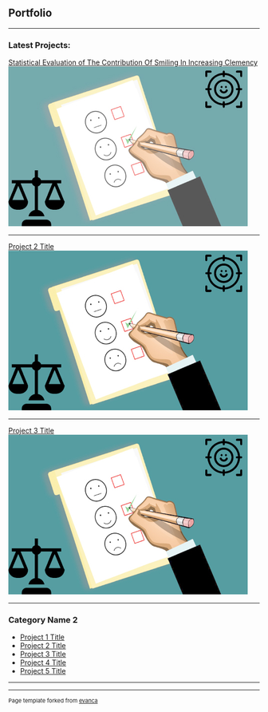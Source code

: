 ## Portfolio

---

### Latest Projects: 

[Statistical Evaluation of The Contribution Of Smiling In Increasing Clemency ](/sample_page)
<img src="images/dummy_thumbnail2.jpg?raw=true"/>

---
[Project 2 Title](/pdf/sample_presentation.pdf)
<img src="images/dummy_thumbnail1.jpg?raw=true"/>

---
[Project 3 Title](http://example.com/)
<img src="images/dummy_thumbnail1.jpg?raw=true"/>

---

### Category Name 2

- [Project 1 Title](http://example.com/)
- [Project 2 Title](http://example.com/)
- [Project 3 Title](http://example.com/)
- [Project 4 Title](http://example.com/)
- [Project 5 Title](http://example.com/)

---




---
<p style="font-size:11px">Page template forked from <a href="https://github.com/evanca/quick-portfolio">evanca</a></p>
<!-- Remove above link if you don't want to attibute -->
